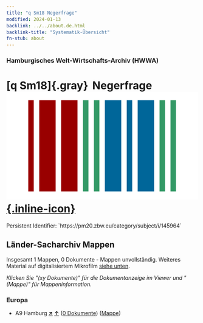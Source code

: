 ```yaml
---
title: "q Sm18 Negerfrage"
modified: 2024-01-13
backlink: ../../about.de.html
backlink-title: "Systematik-Übersicht"
fn-stub: about
---
```


### Hamburgisches Welt-Wirtschafts-Archiv (HWWA)

# [q Sm18]{.gray}&#8201; Negerfrage &#160; [![Wikidata](/images/Wikidata-logo.svg "Wikidata"){.inline-icon}](http://www.wikidata.org/entity/Q104711391)

<div class="hint">Persistent Identifier: `https://pm20.zbw.eu/category/subject/i/145964`</div>







## Länder-Sacharchiv Mappen






Insgesamt 1 Mappen, 0 Dokumente - Mappen unvollständig. Weiteres Material auf digitalisiertem Mikrofilm [siehe unten](#filmsections).

_Klicken Sie "(xy Dokumente)" für die Dokumentanzeige im Viewer und "(Mappe)" für Mappeninformation._




### Europa

- A9 Hamburg [**&nearr;**](../../../geo/i/140905/about.de.html "Hamburg (alle Mappen)") [**&uarr;**](../../../geo/about.de.html#A9 "Ländersystematik") (<a href="https://pm20.zbw.eu/iiifview/folder/sh/140905,145964" title="über: Hamburg : Negerfrage" target="_blank">0 Dokumente</a>) ([Mappe](../../../../folder/sh/1409xx/140905/1459xx/145964/about.de.html))



<a id="filmsections" />














